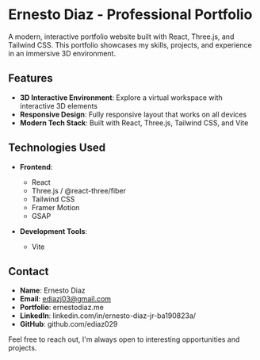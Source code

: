 # Ernesto Diaz - Professional Portfolio

A modern, interactive portfolio website built with React, Three.js, and Tailwind CSS. This portfolio showcases my skills, projects, and experience in an immersive 3D environment.

## Features

- **3D Interactive Environment**: Explore a virtual workspace with interactive 3D elements
- **Responsive Design**: Fully responsive layout that works on all devices
- **Modern Tech Stack**: Built with React, Three.js, Tailwind CSS, and Vite

## Technologies Used

- **Frontend**: 
  - React
  - Three.js / @react-three/fiber
  - Tailwind CSS
  - Framer Motion
  - GSAP

- **Development Tools**:
  - Vite

## Contact
- **Name**: Ernesto Diaz
- **Email**: ediazj03@gmail.com
- **Portfolio**: ernestodiaz.me
- **LinkedIn**: linkedin.com/in/ernesto-diaz-jr-ba190823a/
- **GitHub**: github.com/ediaz029

Feel free to reach out, I'm always open to interesting opportunities and projects.
